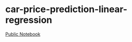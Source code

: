 # car-price-prediction-linear-regression

[Public Notebook](https://www.kaggle.com/lalish99/car-price-prediction)